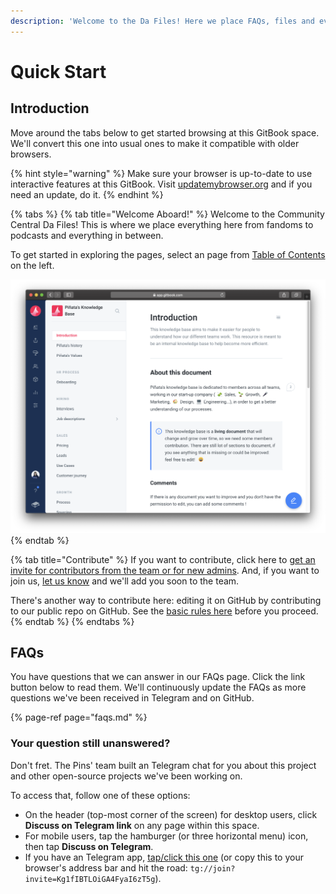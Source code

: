 ```yaml
---
description: 'Welcome to the Da Files! Here we place FAQs, files and everything stuff.'
---
```


# Quick Start

## Introduction

Move around the tabs below to get started browsing at this GitBook space. We'll convert this one into usual ones to make it compatible with older browsers. 

{% hint style="warning" %}
Make sure your browser is up-to-date to use interactive features at this GitBook. Visit [updatemybrowser.org](https://updatemybrowser.org/) and if you need an update, do it.
{% endhint %}

{% tabs %}
{% tab title="Welcome Aboard!" %}
Welcome to the Community Central Da Files! This is where we place everything here from fandoms to podcasts and everything in between.

To get started in exploring the pages, select an page from [Table of Contents](https://docs.gitbook.com/content-editing/pages-structure#types-of-entries) on the left.

![This is how ToC looks like on preview page.](.gitbook/assets/image.png)
{% endtab %}

{% tab title="Contribute" %}
If you want to contribute, click here to [get an invite for contributors from the team or for new admins](https://t.me/MPTeamPH). And, if you want to join us, [let us know](https://t.me/MPTeamApplications_Bot) and we'll add you soon to the team.

There's another way to contribute here: editing it on GitHub by contributing to our public repo on GitHub. See the [basic rules here](contribute/rules/basics.md) before you proceed.
{% endtab %}
{% endtabs %}

## FAQs

You have questions that we can answer in our FAQs page. Click the link button below to read them. We'll continuously update the FAQs as more questions we've been received in Telegram and on GitHub.

{% page-ref page="faqs.md" %}

### Your question still unanswered?

Don't fret. The Pins' team built an Telegram chat for you about this project and other open-source projects we've been working on.

To access that, follow one of these options:

* On the header \(top-most corner of the screen\) for desktop users, click **Discuss on Telegram link** on any page within this space.
* For mobile users, tap the hamburger \(or three horizontal menu\) icon, then tap **Discuss on Telegram**.
* If you have an Telegram app, [tap/click this one](https://t.me/joinchat/Kg1fIBTLOiGA4FyaI6zT5g) \(or copy this to your browser's address bar and hit the road: `tg://join?invite=Kg1fIBTLOiGA4FyaI6zT5g`\).

